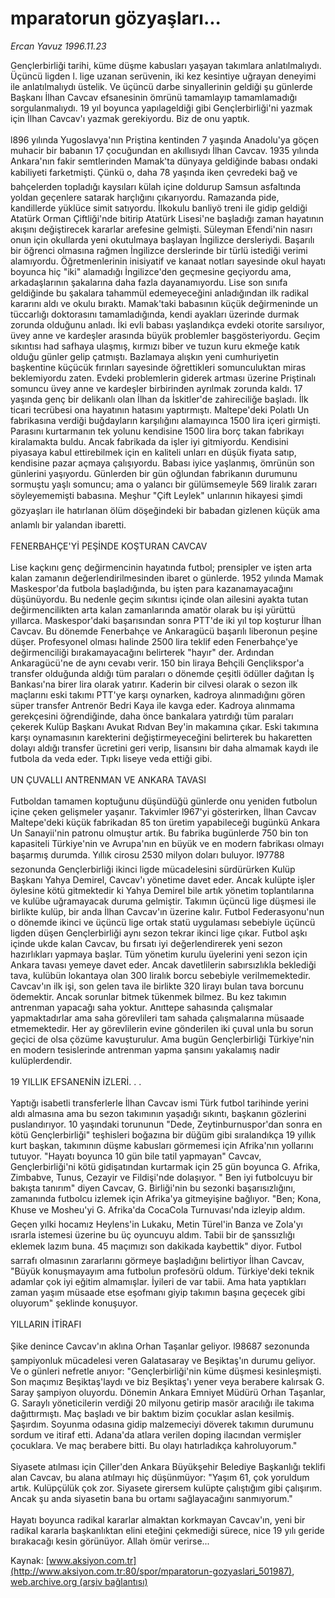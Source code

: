 # mparatorun gözyaşları...

*Ercan Yavuz 1996.11.23*

<div class="pNewsDetailMainContent" itemprop="articleBody">
 Gençlerbirliği tarihi, küme düşme kabusları yaşayan takımlara anlatılmalıydı.  Üçüncü ligden l. lige uzanan serüvenin, iki kez kesintiye uğrayan deneyimi ile anlatılmalıydı üstelik. Ve üçüncü darbe sinyallerinin geldiği şu günlerde Başkanı İlhan Cavcav efsanesinin ömrünü tamamlayıp tamamlamadığı sorgulanmalıydı.  19 yıl boyunca yapılageldiği gibi Gençlerbirliği'ni yazmak için İlhan Cavcav'ı yazmak gerekiyordu. Biz de onu yaptık.
 <br/>
 <br/>
 l896 yılında Yugoslavya'nın Priştina kentinden 7 yaşında Anadolu'ya göçen muhacir bir babanın 17 çocuğundan en akıllısıydı İlhan Cavcav. 1935 yılında Ankara'nın fakir semtlerinden Mamak'ta dünyaya geldiğinde babası ondaki kabiliyeti farketmişti.  Çünkü o, daha 78 yaşında iken çevredeki bağ ve bahçelerden topladığı kaysıları külah içine doldurup Samsun asfaltında yoldan geçenlere satarak harçlığını çıkarıyordu.   Ramazanda pide, kandillerde yüklüce simit satıyordu.  İlkokulu banliyö treni ile gidip geldiği Atatürk Orman Çiftliği'nde bitirip Atatürk Lisesi'ne başladığı zaman hayatının akışını değiştirecek kararlar arefesine gelmişti. Süleyman Efendi'nin nasırı onun için okullarda yeni okutulmaya başlayan İngilizce dersleriydi.  Başarılı bir öğrenci olmasına rağmen İngilizce derslerinde bir türlü istediği verimi alamıyordu. Öğretmenlerinin inisiyatif ve kanaat notları sayesinde okul hayatı boyunca hiç "iki" alamadığı İngilizce'den geçmesine geçiyordu ama, arkadaşlarının şakalarına daha fazla dayanamıyordu.  Lise son sınıfa geldiğinde bu şakalara tahammül edemeyeceğini anladığından ilk radikal kararını aldı ve okulu bıraktı.  Mamak'taki babasının küçük değirmeninde un tüccarlığı doktorasını tamamladığında, kendi ayakları üzerinde durmak zorunda olduğunu anladı.  İki evli babası yaşlandıkça evdeki otorite sarsılıyor, üvey anne ve kardeşler arasında büyük problemler başgösteriyordu. Geçim sıkıntısı had safhaya ulaşmış, kırmızı biber ve tuzun kuru ekmeğe katık olduğu günler gelip çatmıştı.  Bazlamaya alışkın yeni cumhuriyetin başkentine küçücük fırınları sayesinde öğrettikleri somunculuktan miras beklemiyordu zaten. Evdeki problemlerin giderek artması üzerine Priştinalı somuncu üvey anne ve kardeşler birbirinden ayrılmak zorunda kaldı.  17 yaşında genç bir delikanlı olan İlhan da İskitler'de zahireciliğe başladı.  İlk ticari tecrübesi ona hayatının hatasını yaptırmıştı.  Maltepe'deki Polatlı Un fabrikasına verdiği buğdayların karşılığını alamayınca 1500 lira içeri girmişti.  Parasını kurtarmanın tek yolunu kendisine 1500 lira borç takan fabrikayı kiralamakta buldu.  Ancak fabrikada da işler iyi gitmiyordu. Kendisini piyasaya kabul ettirebilmek için en kaliteli unları en düşük fiyata satıp, kendisine pazar açmaya çalışıyordu.  Babası iyice yaşlanmış, ömrünün son günlerini yaşıyordu.  Günlerden bir gün oğlundan fabrikanın durumunu sormuştu yaşlı somuncu; ama o yalancı bir gülümsemeyle 569 liralık zararı söyleyememişti babasına.  Meşhur "Çift Leylek" unlarının hikayesi şimdi gözyaşları ile hatırlanan ölüm döşeğindeki bir babadan gizlenen küçük ama anlamlı bir yalandan ibaretti.
 <br/>
 <br/>
 FENERBAHÇE'Yİ PEŞİNDE KOŞTURAN CAVCAV
 <br/>
 <br/>
 Lise kaçkını genç değirmencinin hayatında futbol; prensipler ve işten arta kalan zamanın değerlendirilmesinden ibaret o günlerde.  1952 yılında Mamak Maskespor'da futbola başladığında, bu işten para kazanamayacağını düşünüyordu.  Bu nedenle geçim sıkıntısı içinde olan ailesini ayakta tutan değirmencilikten arta kalan zamanlarında amatör olarak bu işi yürüttü yıllarca.  Maskespor'daki başarısından sonra PTT'de iki yıl top koşturur İlhan Cavcav. Bu dönemde Fenerbahçe ve Ankaragücü başarılı liberonun peşine düşer.  Profesyonel olması halinde 2500 lira teklif eden Fenerbahçe'ye değirmenciliği bırakamayacağını belirterek "hayır" der.  Ardından Ankaragücü'ne de aynı cevabı verir. 150 bin liraya Behçili Gençlikspor'a transfer olduğunda aldığı tüm paraları o dönemde çeşitli ödüller dağıtan İş Bankası'na birer lira olarak yatırır. Kaderin bir cilvesi olarak o sezon ilk maçlarını eski takımı PTT'ye karşı oynarken, kadroya alınmadığını gören süper transfer Antrenör Bedri Kaya ile kavga eder. Kadroya alınmama gerekçesini öğrendiğinde, daha önce bankalara yatırdığı tüm paraları çekerek Kulüp Başkanı Avukat Rıdvan Bey'in makamına çıkar. Eski takımına karşı oynamasının karekterini değiştirmeyeceğini belirterek bu hakaretten dolayı aldığı transfer ücretini geri verip, lisansını bir daha almamak kaydı ile futbola da veda eder. Tıpkı liseye veda ettiği gibi.
 <br/>
 <br/>
 UN ÇUVALLI ANTRENMAN VE ANKARA TAVASI
 <br/>
 <br/>
 Futboldan tamamen koptuğunu düşündüğü günlerde onu yeniden futbolun içine çeken gelişmeler yaşanır. Takvimler l967'yi gösterirken, İlhan Cavcav Maltepe'deki küçük fabrikadan 85 ton üretim yapabileceği bugünkü Ankara Un Sanayii'nin patronu olmuştur artık.  Bu fabrika bugünlerde 750 bin ton kapasiteli Türkiye'nin ve Avrupa'nın en büyük ve en modern fabrikası olmayı başarmış durumda.  Yıllık cirosu 2530 milyon doları buluyor.  l97788 sezonunda Gençlerbirliği ikinci ligde mücadelesini sürdürürken Kulüp Başkanı Yahya Demirel, Cavcav'ı yönetime davet eder.  Ancak kulüpte işler öylesine kötü gitmektedir ki Yahya Demirel bile artık yönetim toplantılarına ve kulübe uğramayacak duruma gelmiştir.  Takımın üçüncü lige düşmesi ile birlikte kulüp, bir anda İlhan Cavcav'ın üzerine kalır. Futbol Federasyonu'nun o dönemde ikinci ve üçüncü lige ortak statü uygulaması sebebiyle üçüncü ligden düşen Gençlerbirliği aynı sezon tekrar ikinci lige çıkar. Futbol aşkı içinde ukde kalan Cavcav, bu fırsatı iyi değerlendirerek yeni sezon hazırlıkları yapmaya başlar. Tüm yönetim kurulu üyelerini yeni sezon için Ankara tavası yemeye davet eder. Ancak davetlilerin sabırsızlıkla beklediği tava, kulübün lokantaya olan 300 liralık borcu sebebiyle verilmemektedir. Cavcav'ın ilk işi, son gelen tava ile birlikte 320 lirayı bulan tava borcunu ödemektir.  Ancak sorunlar bitmek tükenmek bilmez.  Bu kez takımın antrenman yapacağı saha yoktur.  Anıttepe sahasında çalışmalar yapmaktadırlar ama saha görevlileri tam sahada çalışmalarına müsaade etmemektedir. Her ay görevlilerin evine gönderilen iki çuval unla bu sorun geçici de olsa çözüme kavuşturulur.  Ama bugün Gençlerbirliği Türkiye'nin en modern tesislerinde antrenman yapma şansını yakalamış nadir kulüplerdendir.
 <br/>
 <br/>
 19 YILLIK EFSANENİN İZLERİ. . .
 <br/>
 <br/>
 Yaptığı isabetli transferlerle İlhan Cavcav ismi Türk futbol tarihinde yerini aldı almasına ama bu sezon takımının yaşadığı sıkıntı, başkanın gözlerini puslandırıyor. 10 yaşındaki torununun "Dede, Zeytinburnuspor'dan sonra en kötü Gençlerbirliği" teşhisleri boğazına bir düğüm gibi sıralandıkça 19 yıllık kurt başkan, takımının düşme kabusları görmemesi için Afrika'nın yollarını tutuyor. "Hayatı boyunca 10 gün bile tatil yapmayan" Cavcav, Gençlerbirliği'ni kötü gidişatından kurtarmak için 25 gün boyunca G.  Afrika, Zimbabve, Tunus, Cezayir ve Fildişi'nde dolaşıyor.  " Ben iyi futbolcuyu bir bakışta tanırım" diyen Cavcav, G.  Birliği'nin bu sezonki başarısızlığını, zamanında futbolcu izlemek için Afrika'ya gitmeyişine bağlıyor. "Ben; Kona, Khuse ve Mosheu'yi G.  Afrika'da CocaCola Turnuvası'nda izleyip aldım. Geçen yılki hocamız Heylens'in Lukaku, Metin Türel'in Banza ve Zola'yı ısrarla istemesi üzerine bu üç oyuncuyu aldım. Tabii bir de şanssızlığı eklemek lazım buna.  45 maçımızı son dakikada kaybettik" diyor. Futbol sarrafı olmasının zararlarını görmeye başladığını belirtiyor İlhan Cavcav, "Büyük konuşmayayım ama futbolun profesörü oldum. Türkiye'deki teknik adamlar çok iyi eğitim almamışlar. İyileri de var tabii.  Ama hata yaptıkları zaman yaşım müsaade etse eşofmanı giyip takımın başına geçecek gibi oluyorum" şeklinde konuşuyor.
 <br/>
 <br/>
 YILLARIN İTİRAFI
 <br/>
 <br/>
 Şike denince Cavcav'ın aklına Orhan Taşanlar geliyor.  l98687 sezonunda şampiyonluk mücadelesi veren Galatasaray ve Beşiktaş'ın durumu geliyor.  Ve o günleri nefretle anıyor: "Gençlerbirliği'nin küme düşmesi kesinleşmişti.  Son maçımız Beşiktaş'laydı ve biz Beşiktaş'ı yener veya berabere kalırsak G. Saray şampiyon oluyordu. Dönemin Ankara Emniyet Müdürü Orhan Taşanlar,  G. Saraylı yöneticilerin verdiği 20 milyonu getirip masör aracılığı ile takıma dağıttırmıştı. Maç başladı ve bir baktım bizim çocuklar aslan kesilmiş.  Şaşırdım.  Soyunma odasına gidip malzemeciyi döverek takımın durumunu sordum ve itiraf etti. Adana'da atlara verilen doping ilacından vermişler çocuklara. Ve maç berabere bitti. Bu olayı hatırladıkça kahroluyorum."
 <br/>
 <br/>
 Siyasete atılması için Çiller'den Ankara Büyükşehir Belediye Başkanlığı teklifi alan Cavcav, bu alana atılmayı hiç düşünmüyor: "Yaşım 61, çok yoruldum artık. Kulüpçülük çok zor.  Siyasete girersem kulüpte çalıştığım gibi çalışırım.  Ancak şu anda siyasetin bana bu ortamı sağlayacağını sanmıyorum."
 <br/>
 <br/>
 Hayatı boyunca radikal kararlar almaktan korkmayan Cavcav'ın, yeni bir radikal kararla başkanlıktan elini eteğini çekmediği sürece, nice 19 yılı geride bırakacağı kesin görünüyor.  Allah ömür verirse...
 <br/>
</div>


Kaynak: [www.aksiyon.com.tr](http://www.aksiyon.com.tr:80/spor/mparatorun-gozyaslari_501987), [web.archive.org (arşiv bağlantısı)](http://web.archive.org/web/20150227092842/http://www.aksiyon.com.tr:80/spor/mparatorun-gozyaslari_501987)
